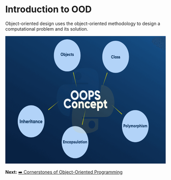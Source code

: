 # Introduction to OOD

Object-oriented design uses the object-oriented methodology to design a computational problem and its solution.

<p align="center">
  <img src="Images/OOPS-Concept.png" alt="OOP" width="600" height="400"/>
</p>

**Next:** [➡️ Cornerstones of Object-Oriented Programming](https://github.com/sumansaurav91/object-oriented-design/blob/main/cornerstones-oop.md)
